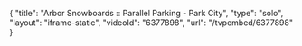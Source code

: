{
    "title": "Arbor Snowboards :: Parallel Parking - Park City",
    "type": "solo",
    "layout": "iframe-static",
    "videoId": "6377898",
    "url": "\/tvpembed\/6377898"
}
